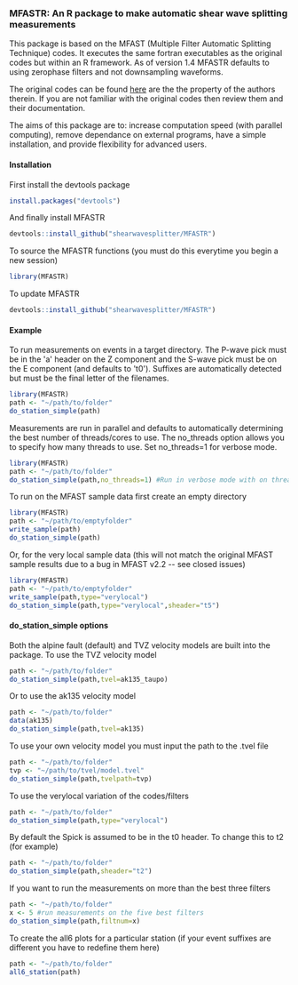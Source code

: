 ### MFASTR: An R package to make automatic shear wave splitting measurements

This package is based on the MFAST (Multiple Filter Automatic Splitting Technique) codes. It executes the same fortran executables as the original codes but within an R framework. As of version 1.4 MFASTR defaults to using zerophase filters and not downsampling waveforms. 

The original codes can be found [here](http://mfast-package.geo.vuw.ac.nz/) are the the property of the authors therein. If you are not familiar with the original codes then review them and their documentation.  

The aims of this package are to: increase computation speed (with parallel computing), remove dependance on external programs, have a simple installation, and provide flexibility for advanced users. 

#### Installation

First install the devtools package

```r
install.packages("devtools")
```

And finally install MFASTR

```r
devtools::install_github("shearwavesplitter/MFASTR")
```

To source the MFASTR functions (you must do this everytime you begin a new session)
```r
library(MFASTR)
```

To update MFASTR

```r
devtools::install_github("shearwavesplitter/MFASTR")
```
#### Example

To run measurements on events in a target directory. The P-wave pick must be in the 'a' header on the Z component and the S-wave pick must be on the E component (and defaults to 't0'). Suffixes are automatically detected but must be the final letter of the filenames.


```r
library(MFASTR)
path <- "~/path/to/folder"
do_station_simple(path)
```

Measurements are run in parallel and defaults to automatically determining the best number of threads/cores to use. The no_threads option allows you to specify how many threads to use. Set no_threads=1 for verbose mode.

```r
library(MFASTR)
path <- "~/path/to/folder"
do_station_simple(path,no_threads=1) #Run in verbose mode with on thread on one core
```


To run on the MFAST sample data first create an empty directory

```r
library(MFASTR)
path <- "~/path/to/emptyfolder"
write_sample(path)
do_station_simple(path)
```

Or, for the very local sample data (this will not match the original MFAST sample results due to a bug in MFAST v2.2 -- see closed issues)

```r
library(MFASTR)
path <- "~/path/to/emptyfolder"
write_sample(path,type="verylocal")
do_station_simple(path,type="verylocal",sheader="t5")
```

#### do_station_simple options

Both the alpine fault (default) and TVZ velocity models are built into the package. To use the TVZ velocity model

```r
path <- "~/path/to/folder"
do_station_simple(path,tvel=ak135_taupo)
```

Or to use the ak135 velocity model

```r
path <- "~/path/to/folder"
data(ak135)
do_station_simple(path,tvel=ak135)
```

To use your own velocity model you must input the path to the .tvel file

```r
path <- "~/path/to/folder"
tvp <- "~/path/to/tvel/model.tvel"
do_station_simple(path,tvelpath=tvp)
```

To use the verylocal variation of the codes/filters

```r
path <- "~/path/to/folder"
do_station_simple(path,type="verylocal")
```

By default the Spick is assumed to be in the t0 header. To change this to t2 (for example)

```r
path <- "~/path/to/folder"
do_station_simple(path,sheader="t2")
```

If you want to run the measurements on more than the best three filters

```r
path <- "~/path/to/folder"
x <- 5 #run measurements on the five best filters
do_station_simple(path,filtnum=x)
```

To create the all6 plots for a particular station (if your event suffixes are different you have to redefine them here)

```r
path <- "~/path/to/folder"
all6_station(path)
```
